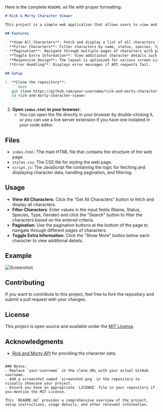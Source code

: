 Here is the complete `README.md` file with proper formatting:

````markdown
# Rick & Morty Character Viewer

This project is a simple web application that allows users to view and filter characters from the Rick and Morty TV show. The application uses the [Rick and Morty API](https://rickandmortyapi.com/) to fetch character data and displays it in a user-friendly interface.

## Features

- **View All Characters**: Fetch and display a list of all characters from the Rick and Morty API.
- **Filter Characters**: Filter characters by name, status, species, type, and gender using input fields.
- **Pagination**: Navigate through multiple pages of characters with pagination controls.
- **Toggle Extra Information**: View additional character details such as origin, location, and number of episodes by toggling a "Show More" button.
- **Responsive Design**: The layout is optimized for various screen sizes and devices.
- **Error Handling**: Displays error messages if API requests fail.

## Setup

1. **Clone the repository**:
   ```bash
   git clone https://github.com/your-username/rick-and-morty-character-viewer.git
   cd rick-and-morty-character-viewer
   ```
````

2. **Open `index.html` in your browser**:
   - You can open the file directly in your browser by double-clicking it, or you can use a live server extension if you have one installed in your code editor.

## Files

- `index.html`: The main HTML file that contains the structure of the web page.
- `styles.css`: The CSS file for styling the web page.
- `script.js`: The JavaScript file containing the logic for fetching and displaying character data, handling pagination, and filtering.

## Usage

- **View All Characters**: Click the "Get All Characters" button to fetch and display all characters.
- **Filter Characters**: Enter values in the input fields (Name, Status, Species, Type, Gender) and click the "Search" button to filter the characters based on the entered criteria.
- **Pagination**: Use the pagination buttons at the bottom of the page to navigate through different pages of characters.
- **Toggle Extra Information**: Click the "Show More" button below each character to view additional details.

## Example

![Screenshot](screenshot.png)

## Contributing

If you want to contribute to this project, feel free to fork the repository and submit a pull request with your changes.

## License

This project is open source and available under the [MIT License](LICENSE).

## Acknowledgments

- [Rick and Morty API](https://rickandmortyapi.com/) for providing the character data.

```

### Notes:
- Replace `your-username` in the clone URL with your actual GitHub username.
- Add a screenshot named `screenshot.png` in the repository to visually showcase your project.
- Ensure you have an appropriate `LICENSE` file in your repository if you mention the MIT License.

This `README.md` provides a comprehensive overview of the project, setup instructions, usage details, and other relevant information.
```
